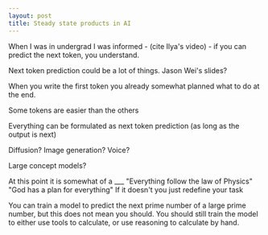```yaml
---
layout: post
title: Steady state products in AI
---
```

When I was in undergrad I was informed - (cite Ilya's video) - if you can predict the next token, you understand.

Next token prediction could be a lot of things. Jason Wei's slides?

When you write the first token you already somewhat planned what to do at the end.

Some tokens are easier than the others

Everything can be formulated as next token prediction (as long as the output is next)

Diffusion?
Image generation?
Voice?

Large concept models?

At this point it is somewhat of a ___
"Everything follow the law of Physics"
"God has a plan for everything"
If it doesn't you just redefine your task


You can train a model to predict the next prime number of a large prime number, but this does not mean you should.
You should still train the model to either use tools to calculate, or use reasoning to calculate by hand.





